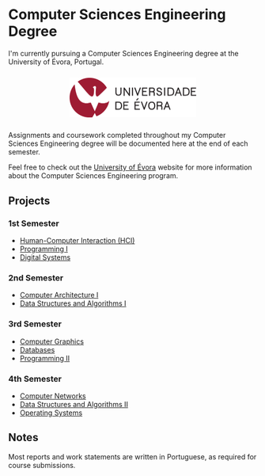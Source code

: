 # Computer Sciences Engineering Degree

I'm currently pursuing a Computer Sciences Engineering degree at the University of Évora, Portugal.

<div align="center  " style="padding-top: 10px; padding-bottom: 10px;">
    <img src="./assets/UEvora_Logo.png" alt="University of Évora Logo" width="256">
</div>

Assignments and coursework completed throughout my Computer Sciences Engineering degree will be documented here at the end of each semester.

Feel free to check out the [University of Évora](https://www.uevora.pt/) website for more information about the Computer Sciences Engineering program.

## Projects

### 1st Semester

- [Human-Computer Interaction (HCI)](./Human-Computer_Interaction/)
- [Programming I](./Programming-I/)
- [Digital Systems](./Digital-Systems/)

### 2nd Semester

- [Computer Architecture I](./Computer-Architecture-I/)
- [Data Structures and Algorithms I](./Data-Structures-and-Algorithms-I/)

### 3rd Semester

- [Computer Graphics](./Computer-Graphics/)
- [Databases](./Databases/)
- [Programming II](./Programming-II/)

### 4th Semester

- [Computer Networks](./Computer-Networks/)
- [Data Structures and Algorithms II](./Data-Structures-and-Algorithms-II/)
- [Operating Systems](./Operating-Systems/)

## Notes

Most reports and work statements are written in Portuguese, as required for course submissions.
